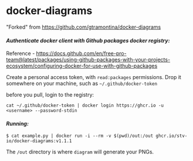 # docker-diagrams

"Forked" from https://github.com/gtramontina/docker-diagrams

#### _Authenticate docker client with Github packages docker registry:_

Reference - https://docs.github.com/en/free-pro-team@latest/packages/using-github-packages-with-your-projects-ecosystem/configuring-docker-for-use-with-github-packages

Create a personal access token, with `read:packages` permissions. Drop it somewhere on your machine, such as `~/.github/docker-token`

before you pull, login to the registry:

```cat ~/.github/docker-token | docker login https://ghcr.io -u <username> --password-stdin```

#### _Running:_

```
$ cat example.py | docker run -i --rm -v $(pwd)/out:/out ghcr.io/stv-io/docker-diagrams:v1.1.1
```

The `/out` directory is where `diagram` will generate your PNGs.
